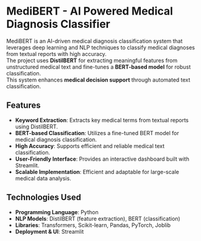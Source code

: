 # MediBERT - AI Powered Medical Diagnosis Classifier

MediBERT is an AI-driven medical diagnosis classification system that leverages deep learning and NLP techniques to classify medical diagnoses from textual reports with high accuracy.  
The project uses **DistilBERT** for extracting meaningful features from unstructured medical text and fine-tunes a **BERT-based model** for robust classification.  
This system enhances **medical decision support** through automated text classification.



## Features
- **Keyword Extraction**: Extracts key medical terms from textual reports using DistilBERT.  
- **BERT-based Classification**: Utilizes a fine-tuned BERT model for medical diagnosis classification.  
- **High Accuracy**: Supports efficient and reliable medical text classification.  
- **User-Friendly Interface**: Provides an interactive dashboard built with Streamlit.  
- **Scalable Implementation**: Efficient and adaptable for large-scale medical data analysis.  


##  Technologies Used
- **Programming Language**: Python  
- **NLP Models**: DistilBERT (feature extraction), BERT (classification)  
- **Libraries**: Transformers, Scikit-learn, Pandas, PyTorch, Joblib  
- **Deployment & UI**: Streamlit  



